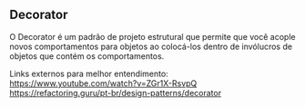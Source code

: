 ## Decorator
O Decorator é um padrão de projeto estrutural que permite que você acople novos comportamentos para objetos ao colocá-los dentro de invólucros de objetos que contém os comportamentos.

Links externos para melhor entendimento:
https://www.youtube.com/watch?v=ZGr1X-RsvpQ
https://refactoring.guru/pt-br/design-patterns/decorator
